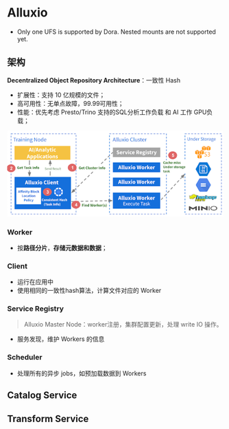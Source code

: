 # Alluxio

- Only one UFS is supported by Dora. Nested mounts are not supported yet.

## 架构

**Decentralized Object Repository Architecture**：一致性 Hash

- 扩展性：支持 10 亿规模的文件；
- 高可用性：无单点故障，99.99可用性；
- 性能：优先考虑 Presto/Trino 支持的SQL分析工作负载 和 AI 工作 GPU负载；

<img src="pics/dora_architecture.png" alt="Dora Architecture" style="zoom:125%;" />

### Worker

- 按**路径分片**，**存储元数据和数据**；



### Client

- 运行在应用中
- 使用相同的一致性hash算法，计算文件对应的 Worker



### Service Registry

> Alluxio Master Node：worker注册，集群配置更新，处理 write IO 操作。

- 服务发现，维护 Workers 的信息



### Scheduler

- 处理所有的异步 jobs，如预加载数据到 Workers



## Catalog Service



## Transform Service

